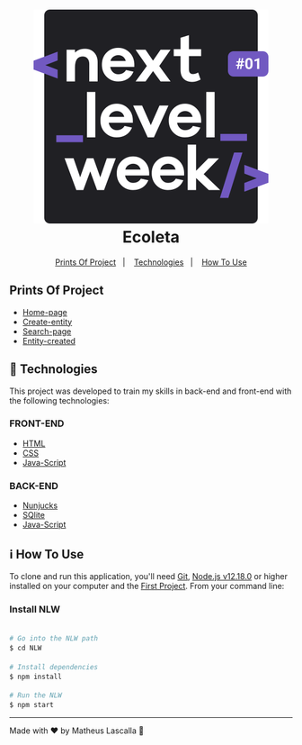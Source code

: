 <h1 align="center">
    <img alt="Next Level Week Logo" src="public/icones/logo-NLW.svg" />
    <br>
    Ecoleta
</h1>


<p align="center">
  <a href="#prints-of-project">Prints Of Project</a>&nbsp;&nbsp;&nbsp;|&nbsp;&nbsp;&nbsp;
  <a href="#rocket-technologies">Technologies</a>&nbsp;&nbsp;&nbsp;|&nbsp;&nbsp;&nbsp;
  <a href="#information_source-how-to-use">How To Use</a>
</p>

## Prints Of Project
-  <a href="public/Prints/Pagina-inicial.PNG">Home-page</a>
-  <a href="public/Prints/Cadastro de entidades.PNG">Create-entity</a>
-  <a href="public/Prints/Pesquisas.PNG">Search-page</a>
-  <a href="public/Prints/Cadastro concluido.PNG">Entity-created</a>

## :rocket: Technologies

This project was developed to train my skills in back-end and front-end with the following technologies:

### FRONT-END
-  [HTML][HTML]
-  [CSS][CSS]
-  [Java-Script][Java-Script]


### BACK-END
-  [Nunjucks][Nunjucks]
-  [SQlite][SQlite]
-  [Java-Script][Java-Script]

## :information_source: How To Use

To clone and run this application, you'll need [Git](https://gitforwindows.org/), [Node.js v12.18.0][nodejs] or higher installed on your computer and the [First Project](https://github.com/Matheus-nb/NLW). From your command line:

### Install NLW
```bash

# Go into the NLW path
$ cd NLW

# Install dependencies
$ npm install

# Run the NLW
$ npm start
```

---

Made with ♥ by Matheus Lascalla :wave:

[nodejs]: https://nodejs.org/
[CSS]:https://developer.mozilla.org/en-US/docs/Web/CSS
[Java-Script]:https://developer.mozilla.org/en-US/docs/Glossary/JavaScript
[Nunjucks]:https://mozilla.github.io/nunjucks/
[SQlite]:https://developer.mozilla.org/en-US/docs/Mozilla/Thunderbird/Thunderbird_extensions/HowTos/Common_Thunderbird_Extension_Techniques/Use_SQLite
[HTML]:https://developer.mozilla.org/en-US/docs/Web/HTML
